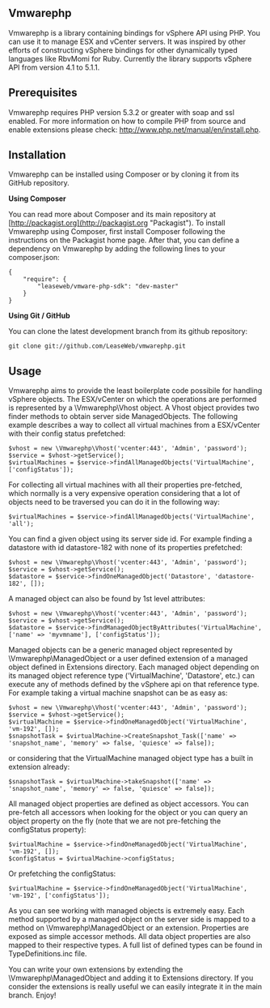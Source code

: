 Vmwarephp
--------

Vmwarephp is a library containing bindings for vSphere API using PHP. You can
use it to manage ESX and vCenter servers. It was inspired by other efforts of
constructing vSphere bindings for other dynamically typed languages like RbvMomi
for Ruby. Currently the library supports vSphere API from version 4.1 to 5.1.1.

Prerequisites
--------

Vmwarephp requires PHP version 5.3.2 or greater with soap and ssl enabled. For more
information on how to compile PHP from source and enable extensions please check: http://www.php.net/manual/en/install.php.

Installation
--------

Vmwarephp can be installed using Composer or by cloning it from its GitHub repository.

**Using Composer**

You can read more about Composer and its main repository at
[http://packagist.org](http://packagist.org "Packagist"). To install
Vmwarephp using Composer, first install Composer following the instructions on the
Packagist home page. After that, you can define a dependency on Vmwarephp by adding
the following lines to your composer.json:

    {
        "require": {
            "leaseweb/vmware-php-sdk": "dev-master"
        }
    }
    
**Using Git / GitHub**

You can clone the latest development branch from its github repository:

    git clone git://github.com/LeaseWeb/vmwarephp.git

Usage
--------

Vmwarephp aims to provide the least boilerplate code possibile for handling vSphere objects. The ESX/vCenter on which
the operations are performed is represented by a \Vmwarephp\Vhost object. A Vhost object provides two finder methods to 
obtain server side ManagedObjects. The following example describes a way to collect all virtual machines from a ESX/vCenter
with their config status prefetched:
    
    $vhost = new \Vmwarephp\Vhost('vcenter:443', 'Admin', 'password');
    $service = $vhost->getService();
    $virtualMachines = $service->findAllManagedObjects('VirtualMachine', ['configStatus']);

For collecting all virtual machines with all their properties pre-fetched, which normally is a very expensive operation
considering that a lot of objects need to be traversed you can do it in the following way:

    $virtualMachines = $service->findAllManagedObjects('VirtualMachine', 'all');

You can find a given object using its server side id. For example finding a datastore with id datastore-182 with none of
its properties prefetched:

    $vhost = new \Vmwarephp\Vhost('vcenter:443', 'Admin', 'password');
    $service = $vhost->getService();
    $datastore = $service->findOneManagedObject('Datastore', 'datastore-182', []);

A managed object can also be found by 1st level attributes:

    $vhost = new \Vmwarephp\Vhost('vcenter:443', 'Admin', 'password');
    $service = $vhost->getService();
    $datastore = $service->findManagedObjectByAttributes('VirtualMachine', ['name' => 'myvmname'], ['configStatus']);
    
Managed objects can be a generic managed object represented by \Vmwarephp\ManagedObject or a user defined extension of a
managed object defined in Extensions directory. Each managed object depending on its managed object reference type ('VirtualMachine',
'Datastore', etc.) can execute any of methods defined by the vSphere api on that reference type. For example taking a 
virtual machine snapshot can be as easy as:

    $vhost = new \Vmwarephp\Vhost('vcenter:443', 'Admin', 'password');
    $service = $vhost->getService();
    $virtualMachine = $service->findOneManagedObject('VirtualMachine', 'vm-192', []);
    $snapshotTask = $virtualMachine->CreateSnapshot_Task(['name' => 'snapshot_name', 'memory' => false, 'quiesce' => false]);
    
or considering that the VirtualMachine managed object type has a built in extension already:

    $snapshotTask = $virtualMachine->takeSnapshot(['name' => 'snapshot_name', 'memory' => false, 'quiesce' => false]);
    
All managed object properties are defined as object accessors. You can pre-fetch all accessors when looking for the object or 
you can query an object property on the fly (note that we are not pre-fetching the configStatus property):

    $virtualMachine = $service->findOneManagedObject('VirtualMachine', 'vm-192', []);
    $configStatus = $virtualMachine->configStatus;
    
Or prefetching the configStatus:
    
    $virtualMachine = $service->findOneManagedObject('VirtualMachine', 'vm-192', ['configStatus']);
    
As you can see working with managed objects is extremely easy. Each method supported by a managed object on the server side
is mapped to a method on \Vmwarephp\ManagedObject or an extension. Properties are exposed as simple accessor methods. All data
object properties are also mapped to their respective types. A full list of defined types can be found in TypeDefinitions.inc file.

You can write your own extensions by extending the \Vmwarephp\ManagedObject and adding it to Extensions directory. 
If you consider the extensions is really useful we can easily integrate it in the main branch. Enjoy!

    
    
    
    
    
